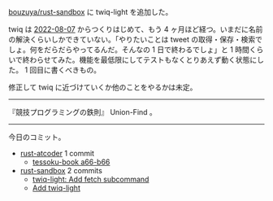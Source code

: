 [bouzuya/rust-sandbox] に twiq-light を追加した。

twiq は [2022-08-07] からつくりはじめて、もう 4 ヶ月ほど経つ。いまだに名前の解決くらいしかできていない。「やりたいことは tweet の取得・保存・検索でしょ。何をだらだらやってるんだ。そんなの 1 日で終わるでしょ」と 1 時間くらいで終わらせてみた。機能を最低限にしてテストもなくとりあえず動く状態にした。 1 回目に書くべきもの。

修正して twiq に近づけていくか他のことをやるかは未定。

---

『競技プログラミングの鉄則』 Union-Find 。

---

今日のコミット。

- [rust-atcoder](https://github.com/bouzuya/rust-atcoder) 1 commit
  - [tessoku-book a66-b66](https://github.com/bouzuya/rust-atcoder/commit/d4aa3c4a723f54f89f5f1283a2d07a1510ae1c17)
- [rust-sandbox](https://github.com/bouzuya/rust-sandbox) 2 commits
  - [twiq-light: Add fetch subcommand](https://github.com/bouzuya/rust-sandbox/commit/18c75366900d2f64803a5657ce85e657ed4f73a8)
  - [Add twiq-light](https://github.com/bouzuya/rust-sandbox/commit/f3cbcd790247700c4a7028801f08da95a7b61e80)

[2022-08-07]: https://blog.bouzuya.net/2022/08/07/
[bouzuya/rust-sandbox]: https://github.com/bouzuya/rust-sandbox
